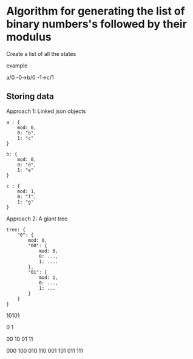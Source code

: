 
Algorithm for generating the list of binary numbers's followed by their modulus
==

Create a list of all the states

example

a/0 -0->b/0 -1->c/1

Storing data
---

Approach 1: Linked json objects

	a : {
		mod: 0,
		0: "b",
		1: "c"
	}

	b: {
		mod: 0,
		0: "d",
		1: "e"
	}

	c : {
		mod: 1,
		0: "f",
		1: "g"
	}


Approach 2: A giant tree

	tree: {
		"0": {
			mod: 0,
			"00": {
				mod: 0,
				0: ...,
				1: ....
			},
			"01": {
				mod: 1,
				0: ...,
				1: ...
			}
		}
	}


10101

0
1

00
10
01
11

000
100
010
110
001
101
011
111



